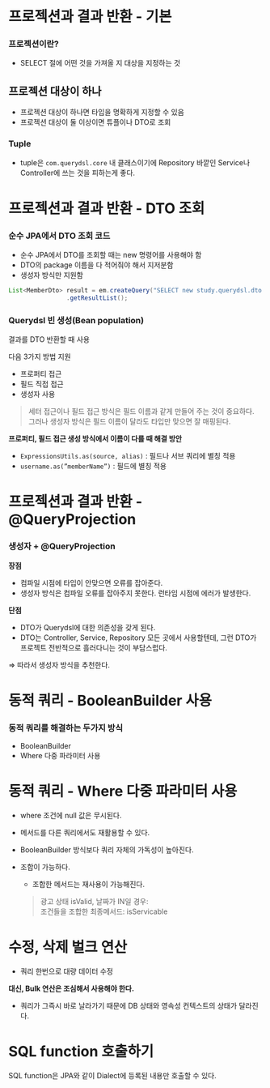 # 프로젝션과 결과 반환 - 기본

### 프로젝션이란?
- SELECT 절에 어떤 것을 가져올 지 대상을 지정하는 것

## 프로젝션 대상이 하나

- 프로젝션 대상이 하나면 타입을 명확하게 지정할 수 있음
- 프로젝션 대상이 둘 이상이면 튜플이나 DTO로 조회

### Tuple

- tuple은 `com.querydsl.core` 내 클래스이기에 Repository 바깥인 Service나 Controller에 쓰는 것을 피하는게 좋다.

# 프로젝션과 결과 반환 - DTO 조회

### 순수 JPA에서 DTO 조회 코드

- 순수 JPA에서 DTO를 조회할 때는 new 명령어를 사용해야 함
- DTO의 package 이름을 다 적어줘야 해서 지저분함
- 생성자 방식만 지원함

```java
List<MemberDto> result = em.createQuery("SELECT new study.querydsl.dto.MemberDto(m.username, m.age) FROM Member m", MemberDto.class)
                .getResultList();
```

### Querydsl 빈 생성(Bean population)

결과를 DTO 반환할 때 사용

다음 3가지 방법 지원

- 프로퍼티 접근
- 필드 직접 접근
- 생성자 사용

> 세터 접근이나 필드 접근 방식은 필드 이름과 같게 만들어 주는 것이 중요하다.  
그러나 생성자 방식은 필드 이름이 달라도 타입만 맞으면 잘 매핑된다.
>

**프로퍼티, 필드 접근 생성 방식에서 이름이 다를 때 해결 방안**

- `ExpressionsUtils.as(source, alias)` : 필드나 서브 쿼리에 별칭 적용
- `username.as(”memberName”)` : 필드에 별칭 적용

# 프로젝션과 결과 반환 - @QueryProjection

### 생성자 + @QueryProjection

**장점**

- 컴파일 시점에 타입이 안맞으면 오류를 잡아준다.
- 생성자 방식은 컴파일 오류를 잡아주지 못한다. 런타임 시점에 에러가 발생한다.

**단점**

- DTO가 Querydsl에 대한 의존성을 갖게 된다.
- DTO는 Controller, Service, Repository 모든 곳에서 사용할텐데, 그런 DTO가 프로젝트 전반적으로 흘러다니는 것이 부담스럽다.

⇒ 따라서 생성자 방식을 추천한다.

# 동적 쿼리 - BooleanBuilder 사용

### 동적 쿼리를 해결하는 두가지 방식

- BooleanBuilder
- Where 다중 파라미터 사용

# 동적 쿼리 - Where 다중 파라미터 사용

- where 조건에 null 값은 무시된다.
- 메서드를 다른 쿼리에서도 재활용할 수 있다.
- BooleanBuilder 방식보다 쿼리 자체의 가독성이 높아진다.
- 조합이 가능하다.
    - 조합한 메서드는 재사용이 가능해진다.

  > 광고 상태 isValid, 날짜가 IN일 경우:  
  조건들을 조합한 최종메서드: isServicable

# 수정, 삭제 벌크 연산

- 쿼리 한번으로 대량 데이터 수정

**대신, Bulk 연산은 조심해서 사용해야 한다.**

- 쿼리가 그즉시 바로 날라가기 때문에 DB 상태와 영속성 컨텍스트의 상태가 달라진다.

# SQL function 호출하기

SQL function은 JPA와 같이 Dialect에 등록된 내용만 호출할 수 있다.